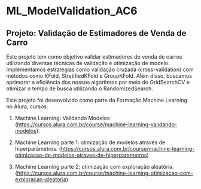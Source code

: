 # ML_ModelValidation_AC6
## Projeto: Validação de Estimadores de Venda de Carro


Este projeto tem como objetivo validar estimadores de venda de carros utilizando diversas técnicas de validação e otimização de modelo. Implementamos estratégias como validação cruzada (cross-validation) com métodos como KFold, StratifiedKFold e GroupKFold. Além disso, buscamos aprimorar a eficiência dos nossos algoritmos por meio do GridSearchCV e otimizar o tempo de busca utilizando o RandomizedSearch.

Este projeto foi desenvolvido como parte da Formação Machine Learning no Alura, cursos: 

1. Machine Learning: Validando Modelos (https://cursos.alura.com.br/course/machine-learning-validando-modelos).

2. Machine Learning parte 1: otimização de modelos através de hiperparâmetros. (https://cursos.alura.com.br/course/machine-learning-otimizacao-de-modelos-atraves-de-hiperparametros)

3. Machine Learning parte 2: otimização com exploração aleatória. (https://cursos.alura.com.br/course/machine-learning-otimizacao-com-exploracao-aleatoria)
